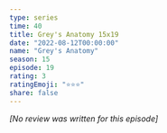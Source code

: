 ```yaml
---
type: series
time: 40
title: Grey's Anatomy 15x19
date: "2022-08-12T00:00:00"
name: "Grey's Anatomy"
season: 15
episode: 19
rating: 3
ratingEmoji: "⭐️⭐️⭐️"
share: false
---
```


*[No review was written for this episode]*